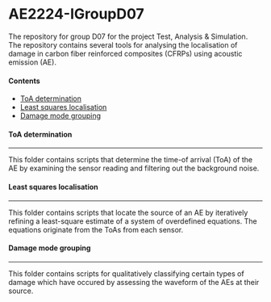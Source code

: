 # AE2224-IGroupD07
The repository for group D07 for the project Test, Analysis &amp; Simulation. The repository contains several tools for analysing the localisation of damage in carbon fiber reinforced composites (CFRPs) using acoustic emission (AE).


#### Contents
- [ToA determination](#toa-determination)
- [Least squares localisation](#least-squares-localisation)
- [Damage mode grouping](#damage-mode-grouping)


#### ToA determination
---
This folder contains scripts that determine the time-of arrival (ToA) of the AE by examining the sensor reading and filtering out the background noise.

#### Least squares localisation
---
This folder contains scripts that locate the source of an AE by iteratively refining a least-square estimate of a system of overdefined equations. The equations originate from the ToAs from each sensor.

#### Damage mode grouping
---
This folder contains scripts for qualitatively classifying certain types of damage which have occured by assessing the waveform of the AEs at their source.